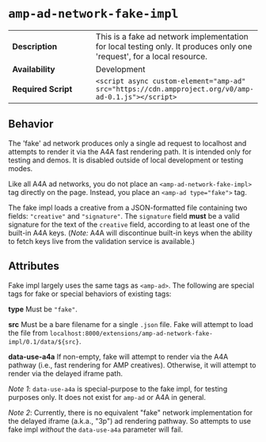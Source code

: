 <!---
Copyright 2016 The AMP HTML Authors. All Rights Reserved.

Licensed under the Apache License, Version 2.0 (the "License");
you may not use this file except in compliance with the License.
You may obtain a copy of the License at

      http://www.apache.org/licenses/LICENSE-2.0

Unless required by applicable law or agreed to in writing, software
distributed under the License is distributed on an "AS-IS" BASIS,
WITHOUT WARRANTIES OR CONDITIONS OF ANY KIND, either express or implied.
See the License for the specific language governing permissions and
limitations under the License.
-->

# <a name="amp-ad-network-fake-impl"></a> `amp-ad-network-fake-impl`

<table>
  <tr>
    <td class="col-fourty"><strong>Description</strong></td>
    <td>This is a fake ad network implementation for local testing only.  
    It produces only one 'request', for a local resource.</td>
  </tr>
  <tr>
    <td class="col-fourty" width="40%"><strong>Availability</strong></td>
    <td>Development</td>
  </tr>
  <tr>
    <td class="col-fourty"><strong>Required Script</strong></td>
    <td><code>&lt;script async custom-element="amp-ad" src="https://cdn.ampproject.org/v0/amp-ad-0.1.js">&lt;/script></code></td>
  </tr>
</table>

## Behavior

The 'fake' ad network produces only a single ad request to localhost and 
attempts to render it via the A4A fast rendering path.  It is intended only 
for testing and demos.  It is disabled outside of local development or 
testing modes.

Like all A4A ad networks, you do not place an `<amp-ad-network-fake-impl>` 
tag directly on the page.  Instead, you place an `<amp-ad type="fake">` tag.

The fake impl loads a creative from a JSON-formatted file containing two 
fields: `"creative"` and `"signature"`.  The `signature` field **must** be a 
valid signature for the text of the `creative` field, according to at least 
one of the built-in A4A keys.  (_Note:_ A4A will discontinue built-in keys 
when the ability to fetch keys live from the validation service is available.)

## Attributes

Fake impl largely uses the same tags as `<amp-ad>`.  The following are 
special tags for fake or special behaviors of existing tags:

**type** Must be `"fake"`.

**src** Must be a bare filename for a single `.json` file.  Fake will attempt
 to load the file from
 `localhost:8000/extensions/amp-ad-network-fake-impl/0.1/data/${src}`.
 
**data-use-a4a**  If non-empty, fake will attempt to render via the A4A 
pathway (i.e., fast rendering for AMP creatives).  Otherwise, it will attempt
to render via the delayed iframe path.

_Note 1_: `data-use-a4a` is special-purpose to the fake impl, for testing 
purposes only.  It does not exist for `amp-ad` or A4A in general.

_Note 2_: Currently, there is no equivalent "fake" network implementation for
the delayed iframe (a.k.a., "3p") ad rendering pathway.  So attempts to use
fake impl _without_ the `data-use-a4a` parameter will fail.

